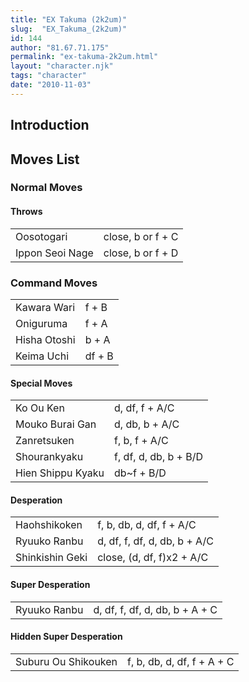 ```yaml
---
title: "EX Takuma (2k2um)"
slug:  "EX_Takuma_(2k2um)"
id: 144
author: "81.67.71.175"
permalink: "ex-takuma-2k2um.html"
layout: "character.njk"
tags: "character"
date: "2010-11-03"
---
```


## Introduction

## Moves List

### Normal Moves

#### Throws

|                 |                   |
|-----------------|-------------------|
| Oosotogari      | close, b or f + C |
| Ippon Seoi Nage | close, b or f + D |

### Command Moves

|              |        |
|--------------|--------|
| Kawara Wari  | f + B  |
| Oniguruma    | f + A  |
| Hisha Otoshi | b + A  |
| Keima Uchi   | df + B |

#### Special Moves

|                   |                       |
|-------------------|-----------------------|
| Ko Ou Ken         | d, df, f + A/C        |
| Mouko Burai Gan   | d, db, b + A/C        |
| Zanretsuken       | f, b, f + A/C         |
| Shourankyaku      | f, df, d, db, b + B/D |
| Hien Shippu Kyaku | db\~f + B/D           |

#### Desperation

|                 |                              |
|-----------------|------------------------------|
| Haohshikoken    | f, b, db, d, df, f + A/C     |
| Ryuuko Ranbu    | d, df, f, df, d, db, b + A/C |
| Shinkishin Geki | close, (d, df, f)x2 + A/C    |

#### Super Desperation

|              |                                |
|--------------|--------------------------------|
| Ryuuko Ranbu | d, df, f, df, d, db, b + A + C |

#### Hidden Super Desperation

|                     |                            |
|---------------------|----------------------------|
| Suburu Ou Shikouken | f, b, db, d, df, f + A + C |
